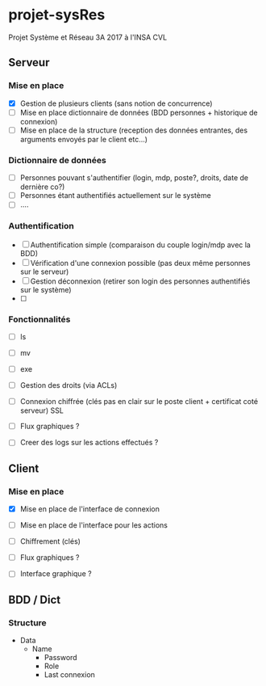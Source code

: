 # projet-sysRes
Projet Système et Réseau 3A 2017 à l'INSA CVL

## Serveur
### Mise en place
- [X] Gestion de plusieurs clients (sans notion de concurrence) 
- [ ] Mise en place dictionnaire de données (BDD personnes + historique de connexion)
- [ ] Mise en place de la structure (reception des données entrantes, des arguments envoyés par le client etc...)

### Dictionnaire de données
- [ ] Personnes pouvant s'authentifier (login, mdp, poste?, droits, date de dernière co?)
- [ ] Personnes étant authentifiés actuellement sur le système
- [ ] ....

### Authentification
- [ ] Authentification simple (comparaison du couple login/mdp avec la BDD)
- [ ] Vérification d'une connexion possible (pas deux même personnes sur le serveur)
- [ ] Gestion déconnexion (retirer son login des personnes authentifiés sur le système)
- [ ]

### Fonctionnalités
- [ ] ls
- [ ] mv
- [ ] exe
- [ ] Gestion des droits (via ACLs)
- [ ] Connexion chiffrée (clés pas en clair sur le poste client + certificat coté serveur) SSL
- [ ] Flux graphiques ?
- [ ] Creer des logs sur les actions effectués ?



## Client
### Mise en place
- [X] Mise en place de l'interface de connexion
- [ ] Mise en place de l'interface pour les actions
- [ ] Chiffrement (clés)
- [ ] Flux graphiques ?
- [ ] Interface graphique ? 


## BDD / Dict
### Structure
- Data
    + Name
        + Password
        + Role
        + Last connexion
